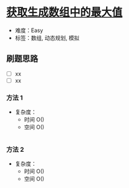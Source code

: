 # [获取生成数组中的最大值](https://leetcode-cn.com/problems/get-maximum-in-generated-array/)

- 难度：Easy
- 标签：数组, 动态规划, 模拟

## 刷题思路

- [ ] xx
- [ ] xx

### 方法 1

- 复杂度：
    - 时间 O()
    - 空间 O()

``` js

```

### 方法 2

- 复杂度：
    - 时间 O()
    - 空间 O()

``` js

```
